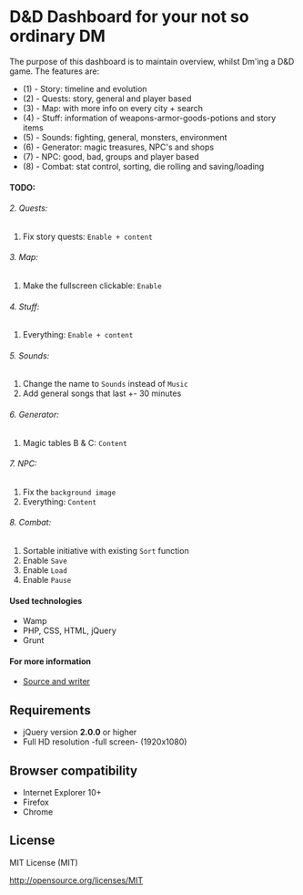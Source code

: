 D&D Dashboard for your not so ordinary DM
================================

The purpose of this dashboard is to maintain overview, whilst Dm'ing a D&D game. The features are:

* (1) - Story: timeline and evolution
* (2) - Quests: story, general and player based
* (3) - Map: with more info on every city + search
* (4) - Stuff: information of weapons-armor-goods-potions and story items
* (5) - Sounds: fighting, general, monsters, environment
* (6) - Generator: magic treasures, NPC's and shops
* (7) - NPC: good, bad, groups and player based
* (8) - Combat: stat control, sorting, die rolling and saving/loading

#### TODO:

###### 2. Quests:

1. Fix story quests: `Enable + content`

###### 3. Map:

1. Make the fullscreen clickable: `Enable`

###### 4. Stuff:

1. Everything: `Enable + content`

###### 5. Sounds:

1. Change the name to `Sounds` instead of `Music`
2. Add general songs that last +- 30 minutes

###### 6. Generator:

1. Magic tables B & C: `Content`

###### 7. NPC:

1. Fix the `background image`
2. Everything: `Content`

###### 8. Combat:

1. Sortable initiative with existing `Sort` function
2. Enable `Save`
3. Enable `Load`
4. Enable `Pause`

#### Used technologies

- Wamp
- PHP, CSS, HTML, jQuery
- Grunt

#### For more information

* [Source and writer](http://kenvandamme.be/d&d/)

Requirements
-------------------------

* jQuery version **2.0.0** or higher
* Full HD resolution -full screen- (1920x1080)

Browser compatibility
-------------------------

* Internet Explorer 10+
* Firefox
* Chrome

License
-------------------------

MIT License (MIT)

http://opensource.org/licenses/MIT
